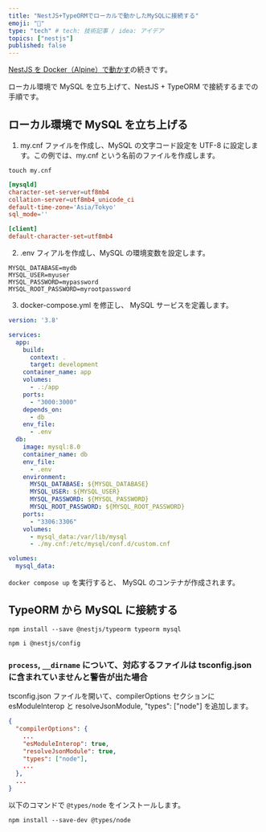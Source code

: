 ```yaml
---
title: "NestJS+TypeORMでローカルで動かしたMySQLに接続する"
emoji: "📘"
type: "tech" # tech: 技術記事 / idea: アイデア
topics: ["nestjs"]
published: false
---
```


[NestJS を Docker（Alpine）で動かす](https://zenn.dev/fjsh/articles/nestjs-docker-alpine)の続きです。

ローカル環境で MySQL を立ち上げて、NestJS + TypeORM で接続するまでの手順です。

## ローカル環境で MySQL を立ち上げる

1. my.cnf ファイルを作成し、MySQL の文字コード設定を UTF-8 に設定します。この例では、my.cnf という名前のファイルを作成します。

```shell
touch my.cnf
```

```txt:my.cnf
[mysqld]
character-set-server=utf8mb4
collation-server=utf8mb4_unicode_ci
default-time-zone='Asia/Tokyo'
sql_mode=''

[client]
default-character-set=utf8mb4
```

2. .env フィアルを作成し、MySQL の環境変数を設定します。

```
MYSQL_DATABASE=mydb
MYSQL_USER=myuser
MYSQL_PASSWORD=mypassword
MYSQL_ROOT_PASSWORD=myrootpassword
```

3. docker-compose.yml を修正し、 MySQL サービスを定義します。

```yml:docker-compose.yml
version: '3.8'

services:
  app:
    build:
      context: .
      target: development
    container_name: app
    volumes:
      - .:/app
    ports:
      - "3000:3000"
    depends_on:
      - db
    env_file:
      - .env
  db:
    image: mysql:8.0
    container_name: db
    env_file:
      - .env
    environment:
      MYSQL_DATABASE: ${MYSQL_DATABASE}
      MYSQL_USER: ${MYSQL_USER}
      MYSQL_PASSWORD: ${MYSQL_PASSWORD}
      MYSQL_ROOT_PASSWORD: ${MYSQL_ROOT_PASSWORD}
    ports:
      - "3306:3306"
    volumes:
      - mysql_data:/var/lib/mysql
      - ./my.cnf:/etc/mysql/conf.d/custom.cnf

volumes:
  mysql_data:
```

`docker compose up` を実行すると、 MySQL のコンテナが作成されます。

## TypeORM から MySQL に接続する

```shell
npm install --save @nestjs/typeorm typeorm mysql
```

```shell
npm i @nestjs/config
```

### `process`, `__dirname` について、対応するファイルは tsconfig.json に含まれていませんと警告が出た場合

tsconfig.json ファイルを開いて、compilerOptions セクションに esModuleInterop と resolveJsonModule, "types": ["node"] を追加します。

```json:tsconfig.json
{
  "compilerOptions": {
    ...
    "esModuleInterop": true,
    "resolveJsonModule": true,
    "types": ["node"],
    ...
  },
  ...
}
```

以下のコマンドで `@types/node` をインストールします。

```shell
npm install --save-dev @types/node
```
